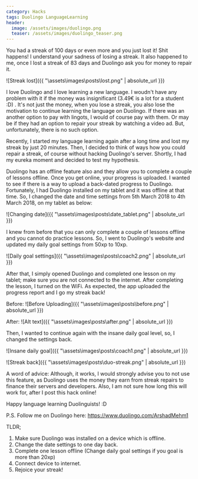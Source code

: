 ```yaml
---
category: Hacks
tags: Duolingo LanguageLearning
header:
  image: /assets/images/duolingo.png
  teaser: /assets/images/duolingo_teaser.png  
---
```


You had a streak of 100 days or even more and you just lost it! Shit happens! I understand your sadness of losing a streak. It also happened to me, once I lost a streak of 83 days and Duolingo ask you for money to repair it. 


![Streak lost]({{ "\assets\images\posts\lost.png" | absolute_url }})


I love Duolingo and I love learning a new language. I woudn't have any problem with it if the money was insignificant (3.49€ is a lot for a student :D) . It's not just the money, when you lose a streak, you also lose the motivation to continue learning the language on Duolingo. If there was an another option to pay with lingots, I would of course pay with them. Or may be if they had an option to repair your streak by watching a video ad. But, unfortunately, there is no such option.

Recently, I started my language learning again after a long time and lost my streak by just 20 minutes. Then, I decided to think of ways how you could repair a streak, of course without hacking Duolingo's server. Shortly, I had my eureka moment and decided to test my hypothesis. 

Duolingo has an offline feature also and they allow you to complete a couple of lessons offline. Once you get online, your progress is uploaded. I wanted to see if there is a way to upload a back-dated progress to Duolingo. Fortunately, I had Duolingo installed on my tablet and it was offline at that time. So, I changed the date and time settings from 5th March 2018 to 4th March 2018, on my tablet as below:


![Changing date]({{ "\assets\images\posts\date_tablet.png" | absolute_url }})


I knew from before that you can only complete a couple of lessons offline and you cannot do practice lessons. So, I went to Duolingo's website and updated my daily goal settings from 50xp to 10xp. 

![Daily goal settings]({{ "\assets\images\posts\coach2.png" | absolute_url }})



After that, I simply opened Duolingo and completed one lesson on my tablet; make sure you are not connected to the internet. After completing the lesson, I turned on the WiFi. As expected, the app uploaded the progress report and I go my streak back!


Before:
![Before Uploading]({{ "\assets\images\posts\before.png" | absolute_url }})

After:
![Alt text]({{ "\assets\images\posts\after.png" | absolute_url }})

Then, I wanted to continue again with the insane daily goal level, so, I changed the settings back.

![Insane daily goal]({{ "\assets\images\posts\coach1.png" | absolute_url }})


![Streak back]({{ "\assets\images\posts\duo-streak.png" | absolute_url }})

A word of advice: Although, it works, I would strongly advise you to not use this feature, as Duolingo uses the money they earn from streak repairs to finance their servers and developers. Also, I am not sure how long this will work for, after I post this hack online!

Happy language learning Duolinguists! :D

P.S. Follow me on Duolingo here: https://www.duolingo.com/ArshadMehm1

TLDR;
1. Make sure Duolingo was installed on a device which is offline.
2. Change the date settings to one day back.
3. Complete one lesson offline (Change daily goal settings if you goal is more than 20xp)
4. Connect device to internet.
5. Rejoice your streak!